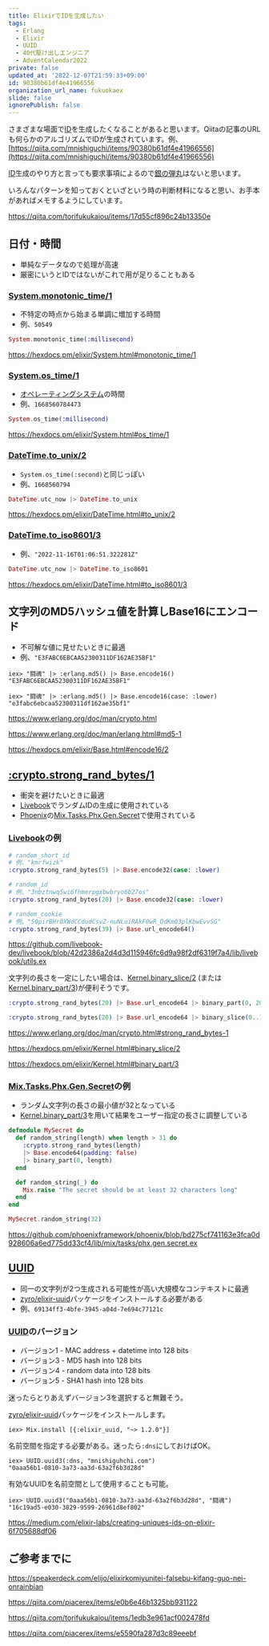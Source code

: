 ```yaml
---
title: ElixirでIDを生成したい
tags:
  - Erlang
  - Elixir
  - UUID
  - 40代駆け出しエンジニア
  - AdventCalendar2022
private: false
updated_at: '2022-12-07T21:59:33+09:00'
id: 90380b61df4e41966556
organization_url_name: fukuokaex
slide: false
ignorePublish: false
---
```



[銀の弾丸]: https://ja.wikipedia.org/wiki/%E9%8A%80%E3%81%AE%E5%BC%BE%E4%B8%B8
[Elixir]: https://elixir-lang.org/
[Erlang]: https://www.erlang.org/
[Phoenix]: https://www.phoenixframework.org/
[Nerves]: https://hexdocs.pm/nerves
[Livebook]: https://livebook.dev/
[IEx]: https://elixirschool.com/ja/lessons/basics/basics/#%E5%AF%BE%E8%A9%B1%E3%83%A2%E3%83%BC%E3%83%89
[ID]: https://ja.wikipedia.org/wiki/ID
[Phoenix.Token]: https://hexdocs.pm/phoenix/Phoenix.Token.html
[mix phx.gen.auth]: https://hexdocs.pm/phoenix/mix_phx_gen_auth.html
[Mix.Tasks.Phx.Gen.Secret]: https://hexdocs.pm/phoenix/Mix.Tasks.Phx.Gen.Secret.html
[オペレーティングシステム]: https://ja.wikipedia.org/wiki/%E3%82%AA%E3%83%9A%E3%83%AC%E3%83%BC%E3%83%86%E3%82%A3%E3%83%B3%E3%82%B0%E3%82%B7%E3%82%B9%E3%83%86%E3%83%A0
[DateTime.to_iso8601/3]: https://hexdocs.pm/elixir/DateTime.html#to_iso8601/3
[DateTime.to_unix/2]: https://hexdocs.pm/elixir/DateTime.html#to_unix/2
[System.os_time/1]: https://hexdocs.pm/elixir/System.html#os_time/1
[System.monotonic_time/1]: https://hexdocs.pm/elixir/System.html#monotonic_time/1
[MD5]: https://ja.wikipedia.org/wiki/MD5
[:crypto.strong_rand_bytes/1]: https://www.erlang.org/doc/man/crypto.html#strong_rand_bytes-1
[Kernel.binary_slice/2]: https://hexdocs.pm/elixir/Kernel.html#binary_slice/2
[Kernel.binary_part/3]: https://hexdocs.pm/elixir/Kernel.html#binary_part/3
[zyro/elixir-uuid]: https://hexdocs.pm/uuid/readme.html
[UUID]: https://ja.wikipedia.org/wiki/UUID

さまざまな場面で[ID]を生成したくなることがあると思います。Qiitaの記事のURLも何らかのアルゴリズムでIDが生成されています。例、[https://qiita.com/mnishiguchi/items/90380b61df4e41966556](https://qiita.com/mnishiguchi/items/90380b61df4e41966556)

[ID]生成のやり方と言っても要求事項によるので[銀の弾丸]はないと思います。

いろんなパターンを知っておくといざという時の判断材料になると思い、お手本があればメモするようにしています。

https://qiita.com/torifukukaiou/items/17d55cf896c24b13350e

## 日付・時間

- 単純なデータなので処理が高速
- 厳密にいうとIDではないがこれで用が足りることもある

### [System.monotonic_time/1]

- 不特定の時点から始まる単調に増加する時間
- 例、`50549`

```elixir
System.monotonic_time(:millisecond)
```

https://hexdocs.pm/elixir/System.html#monotonic_time/1

### [System.os_time/1]

- [オペレーティングシステム](OS)の時間
- 例、`1668560784473`

```elixir
System.os_time(:millisecond)
```

https://hexdocs.pm/elixir/System.html#os_time/1

### [DateTime.to_unix/2]

- `System.os_time(:second)`と同じっぽい
- 例、`1668560794`

```elixir
DateTime.utc_now |> DateTime.to_unix
```

https://hexdocs.pm/elixir/DateTime.html#to_unix/2

### [DateTime.to_iso8601/3]

- 例、`"2022-11-16T01:06:51.322281Z"`

```elixir
DateTime.utc_now |> DateTime.to_iso8601
```

https://hexdocs.pm/elixir/DateTime.html#to_iso8601/3

## 文字列のMD5ハッシュ値を計算しBase16にエンコード

- 不可解な値に見せたいときに最適
- 例、`"E3FABC6EBCAA52300311DF162AE35BF1"`

```elixir:IEx
iex> "闘魂" |> :erlang.md5() |> Base.encode16()
"E3FABC6EBCAA52300311DF162AE35BF1"
```

```elixir:IEx
iex> "闘魂" |> :erlang.md5() |> Base.encode16(case: :lower)
"e3fabc6ebcaa52300311df162ae35bf1"
```

https://www.erlang.org/doc/man/crypto.html

https://www.erlang.org/doc/man/erlang.html#md5-1

https://hexdocs.pm/elixir/Base.html#encode16/2

## [:crypto.strong_rand_bytes/1]

- 衝突を避けたいときに最適
- [Livebook]でランダムIDの生成に使用されている
- [Phoenix]の[Mix.Tasks.Phx.Gen.Secret]で使用されている

### [Livebook]の例

```elixir
# random_short_id
# 例、"kmrfwizk"
:crypto.strong_rand_bytes(5) |> Base.encode32(case: :lower)
```

```elixir
# random_id
# 例、"3nbztnwq5wi6fhmerpgxbwbryo6b27os"
:crypto.strong_rand_bytes(20) |> Base.encode32(case: :lower)
```

```elixir
# random_cookie
# 例、"5QpirBHr0XWdCCdudCsvZ-nuNLuiRAkF0wR_DdKm03plKbwEvvSG"
:crypto.strong_rand_bytes(39) |> Base.url_encode64()
```

https://github.com/livebook-dev/livebook/blob/42d2386a2d4d3d115946fc6d9a98f2df6319f7a4/lib/livebook/utils.ex

文字列の長さを一定にしたい場合は、[Kernel.binary_slice/2] (または [Kernel.binary_part/3])が便利そうです。

```elixir
:crypto.strong_rand_bytes(20) |> Base.url_encode64 |> binary_part(0, 20)
```

```elixir
:crypto.strong_rand_bytes(20) |> Base.url_encode64 |> binary_slice(0..19)
```

https://www.erlang.org/doc/man/crypto.html#strong_rand_bytes-1

https://hexdocs.pm/elixir/Kernel.html#binary_slice/2

https://hexdocs.pm/elixir/Kernel.html#binary_part/3

### [Mix.Tasks.Phx.Gen.Secret]の例

- ランダム文字列の長さの最小値が32となっている
- [Kernel.binary_part/3]を用いて結果をユーザー指定の長さに調整している

```elixir
defmodule MySecret do
  def random_string(length) when length > 31 do
    :crypto.strong_rand_bytes(length)
    |> Base.encode64(padding: false)
    |> binary_part(0, length)
  end

  def random_string(_) do
    Mix.raise "The secret should be at least 32 characters long"
  end
end

MySecret.random_string(32)
```

https://github.com/phoenixframework/phoenix/blob/bd275cf741163e3fca0d928606a6ed775dd33cf4/lib/mix/tasks/phx.gen.secret.ex

## [UUID]

- 同一の文字列が2つ生成される可能性が高い大規模なコンテキストに最適
- [zyro/elixir-uuid]パッケージをインストールする必要がある
- 例、`69134ff3-4bfe-3945-a04d-7e694c77121c`

### [UUID]のバージョン

- バージョン1 - MAC address + datetime into 128 bits
- バージョン3 - MD5 hash into 128 bits
- バージョン4 - random data into 128 bits
- バージョン5 - SHA1 hash into 128 bits

迷ったらとりあえずバージョン3を選択すると無難そう。

[zyro/elixir-uuid]パッケージをインストールします。

```elixir:IEx
iex> Mix.install [{:elixir_uuid, "~> 1.2.0"}]
```

名前空間を指定する必要がある。迷ったら`:dns`にしておけばOK。

```elixir:IEx
iex> UUID.uuid3(:dns, "mnishiguhchi.com")
"0aaa56b1-0810-3a73-aa3d-63a2f6b3d28d"
```

有効なUUIDを名前空間として使用することも可能。

```elixir:IEx
iex> UUID.uuid3("0aaa56b1-0810-3a73-aa3d-63a2f6b3d28d", "闘魂")
"16c19ad5-e030-3829-9599-26961d8ef802"
```

https://medium.com/elixir-labs/creating-uniques-ids-on-elixir-6f705688df06

## ご参考までに

https://speakerdeck.com/elijo/elixirkomiyunitei-falsebu-kifang-guo-nei-onrainbian

https://qiita.com/piacerex/items/e0b6e46b1325bb931122

https://qiita.com/torifukukaiou/items/1edb3e961acf002478fd

https://qiita.com/piacerex/items/e5590fa287d3c89eeebf

